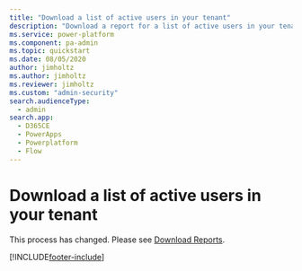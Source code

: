 ```yaml
---
title: "Download a list of active users in your tenant"
description: "Download a report for a list of active users in your tenant."
ms.service: power-platform
ms.component: pa-admin
ms.topic: quickstart
ms.date: 08/05/2020
author: jimholtz
ms.author: jimholtz
ms.reviewer: jimholtz
ms.custom: "admin-security"
search.audienceType: 
  - admin
search.app:
  - D365CE
  - PowerApps
  - Powerplatform
  - Flow
---
```


# Download a list of active users in your tenant

This process has changed. Please see [Download Reports](analytics-common-data-service.md#download-reports).


[!INCLUDE[footer-include](../includes/footer-banner.md)]
